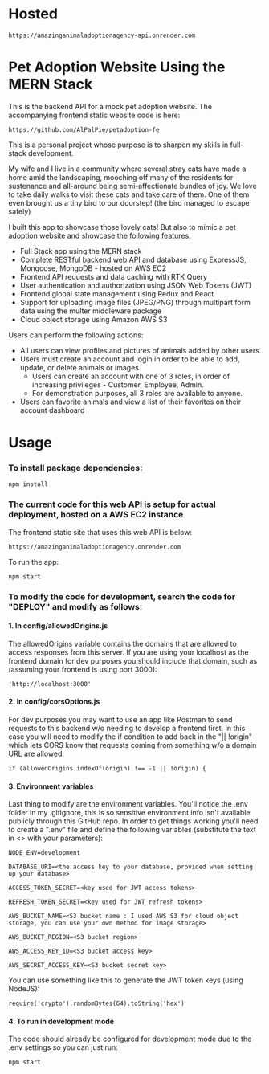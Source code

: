 # Hosted
```
https://amazinganimaladoptionagency-api.onrender.com
```


# Pet Adoption Website Using the MERN Stack


This is the backend API for a mock pet adoption website. The accompanying frontend static website code is here:
```
https://github.com/AlPalPie/petadoption-fe
```

This is a personal project whose purpose is to sharpen my skills in full-stack development.

My wife and I live in a community where several stray cats have made a home amid the landscaping, mooching off many of the residents for sustenance and all-around being semi-affectionate bundles of joy. 
We love to take daily walks to visit these cats and take care of them. One of them even brought us a tiny bird to our doorstep! (the bird managed to escape safely)

I built this app to showcase those lovely cats! But also to mimic a pet adoption website and showcase the following features:

- Full Stack app using the MERN stack
- Complete RESTful backend web API and database using ExpressJS, Mongoose, MongoDB - hosted on AWS EC2
- Frontend API requests and data caching with RTK Query
- User authentication and authorization using JSON Web Tokens (JWT)
- Frontend global state management using Redux and React
- Support for uploading image files (JPEG/PNG) through multipart form data using the multer middleware package
- Cloud object storage using Amazon AWS S3

Users can perform the following actions:

- All users can view profiles and pictures of animals added by other users.
- Users must create an account and login in order to be able to add, update, or delete animals or images.
  - Users can create an account with one of 3 roles, in order of increasing privileges - Customer, Employee, Admin.
  - For demonstration purposes, all 3 roles are available to anyone.
- Users can favorite animals and view a list of their favorites on their account dashboard



# Usage


### To install package dependencies:
```
npm install
```

### The current code for this web API is setup for actual deployment, hosted on a AWS EC2 instance

The frontend static site that uses this web API is below:
```
https://amazinganimaladoptionagency.onrender.com
```




To run the app:
```
npm start
```


### To modify the code for development, search the code for "DEPLOY" and modify as follows:

#### 1. In config/allowedOrigins.js

  The allowedOrigins variable contains the domains that are allowed to access responses from this server.
  If you are using your localhost as the frontend domain for dev purposes you should include that domain, such as (assuming your frontend is using port 3000):

```
'http://localhost:3000'
```

#### 2. In config/corsOptions.js

   For dev purposes you may want to use an app like Postman to send requests to this backend w/o needing to develop a frontend first.
   In this case you will need to modify the if condition to add back in the "|| !origin" which lets CORS know that requests coming from something w/o a domain URL are allowed:

```
if (allowedOrigins.indexOf(origin) !== -1 || !origin) {
```

#### 3. Environment variables

   Last thing to modify are the environment variables.
   You'll notice the .env folder in my .gitignore, this is so sensitive environment info isn't available publicly through this GitHub repo.
   In order to get things working you'll need to create a ".env" file and define the following variables (substitute the text in <> with your parameters):

```
NODE_ENV=development

DATABASE_URI=<the access key to your database, provided when setting up your database>

ACCESS_TOKEN_SECRET=<key used for JWT access tokens>

REFRESH_TOKEN_SECRET=<key used for JWT refresh tokens>

AWS_BUCKET_NAME=<S3 bucket name : I used AWS S3 for cloud object storage, you can use your own method for image storage>

AWS_BUCKET_REGION=<S3 bucket region>

AWS_ACCESS_KEY_ID=<S3 bucket access key>

AWS_SECRET_ACCESS_KEY=<S3 bucket secret key>
```
You can use something like this to generate the JWT token keys (using NodeJS):
```
require('crypto').randomBytes(64).toString('hex')
```

#### 4. To run in development mode

  The code should already be configured for development mode due to the .env settings so you can just run:

```
npm start
```


